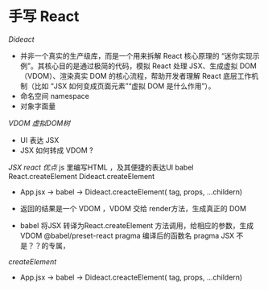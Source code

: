# 手写 React

*Dideact*
  - 并非一个真实的生产级库，而是一个用来拆解 React 核心原理的 “迷你实现示例”。其核心目的是通过极简的代码，模拟 React 处理 JSX、生成虚拟 DOM（VDOM）、渲染真实 DOM 的核心流程，帮助开发者理解 React 底层工作机制（比如 “JSX 如何变成页面元素”“虚拟 DOM 是什么作用”）。
  - 命名空间 namespace
  - 对象字面量

*VDOM 虚拟DOM树*
  - UI 表达 JSX
  - JSX 如何转成 VDOM ?

*JSX react 优点*
  js 里编写HTML ，及其便捷的表达UI
  babel React.createElement
  Dideact.createElement

- App.jsx -> babel -> Dideact.creacteElement( tag, props, ...childern)
- 返回的结果是一个 VDOM ，VDOM 交给 render方法，生成真正的 DOM

- babel 将JSX 转译为React.createElement 方法调用，给相应的参数，生成VDOM
  @babel/preset-react pragma 编译后的函数名
  pragma JSX 不是？？的专属，

*createElement*
- App.jsx -> babel -> Dideact.creacteElement( tag, props, ...childern)